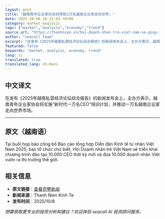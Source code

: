 ```yaml
---
layout: post
title: "越南青年企业家协会将帮助1万名越南企业家走向世界。"
date: 2025-10-08 16:22:03 +0700
category: market-analysis
tags: ["market","analysis","economy","trend"]
source_url: "https://thanhnien.vn/hoi-doanh-nhan-tre-viet-nam-se-giup-10000-doanh-nhan-viet-vuon-ra-the-gioi-185251008160459022.htm"
author: "seacall Team"
excerpt: "在发布《2025年越南私营经济论坛综合报告》的新闻发布会上，主办方表示，越南青年企业家协会将实施“新时代一万名CEO”培训计划，并推动一万名越南企业家走向世界市场。..."
featured: false
keywords: "market, analysis, economy, trend"
lang: vi
translated: true
translated_lang: zh-Hans
---
```


## 中文译文

在发布《2025年越南私营经济论坛综合报告》的新闻发布会上，主办方表示，越南青年企业家协会将实施“新时代一万名CEO”培训计划，并推动一万名越南企业家走向世界市场。

---

## 原文（越南语）

Tại buổi họp b&aacute;o c&ocirc;ng bố B&aacute;o c&aacute;o tổng hợp Diễn đ&agrave;n Kinh tế tư nh&acirc;n Việt Nam 2025, ban tổ chức cho biết, Hội Doanh nh&acirc;n trẻ Việt Nam sẽ triển khai chương tr&igrave;nh đ&agrave;o tạo 10.000 CEO thời kỳ mới v&agrave; đưa 10.000 doanh nh&acirc;n Việt vươn ra thị trường thế giới.

## 相关信息

- **原文链接**：[查看完整新闻](https://thanhnien.vn/hoi-doanh-nhan-tre-viet-nam-se-giup-10000-doanh-nhan-viet-vuon-ra-the-gioi-185251008160459022.htm)
- **新闻来源**：Thanh Nien Kinh Te
- **发布时间**：2025/10/8

*想要获取更专业的投资分析和建议？欢迎体验 seacall AI 投资顾问服务。*